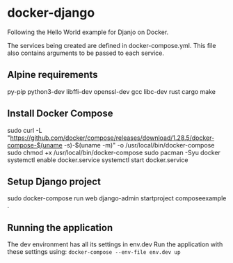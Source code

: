 # docker-django
Following the Hello World example for Djanjo on Docker.

The services being created are defined in docker-compose.yml. This file also contains arguments to be passed to each service.

## Alpine requirements
py-pip
python3-dev
libffi-dev
openssl-dev
gcc
libc-dev
rust
cargo
make

## Install Docker Compose
sudo curl -L "https://github.com/docker/compose/releases/download/1.28.5/docker-compose-$(uname -s)-$(uname -m)" -o /usr/local/bin/docker-compose
sudo chmod +x /usr/local/bin/docker-compose
sudo pacman -Syu docker
systemctl enable docker.service
systemctl start docker.service

## Setup Django project
sudo docker-compose run web django-admin startproject composeexample .

## Running the application
The dev environment has all its settings in env.dev
Run the application with these settings using:
    `docker-compose --env-file env.dev up`
